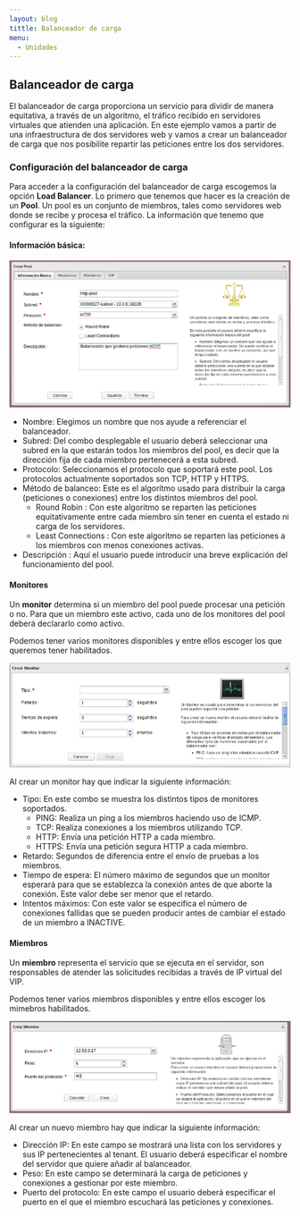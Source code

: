 ```yaml
---
layout: blog
tittle: Balanceador de carga
menu:
  - Unidades
---
```

## Balanceador de carga

El balanceador de carga proporciona un servicio para dividir de manera equitativa, a través de un algoritmo, el tráfico recibido en servidores virtuales que atienden una aplicación. En este ejemplo vamos a partir de una infraestructura de dos servidores web y vamos a crear un balanceador de carga que nos posibilite repartir las peticiones entre los dos servidores.

### Configuración del balanceador de carga

Para acceder a la configuración del balanceador de carga escogemos la opción **Load Balancer**. Lo primero que tenemos que hacer es la creación de un **Pool**. Un pool es un conjunto de miembros, tales como servidores web donde se recibe y procesa el tráfico. La información que tenemo que configurar es la siguiente:

#### Información básica:

![balanceador](img/bal1.png)

* Nombre: Elegimos un nombre que nos ayude a referenciar el balanceador.
* Subred: Del combo desplegable el usuario deberá seleccionar una subred en la que estarán todos los miembros del pool, es decir que la dirección fija de cada miembro pertenecerá a esta subred.
* Protocolo: Seleccionamos el protocolo que soportará este pool. Los protocolos actualmente soportados son TCP, HTTP y HTTPS.
* Método de balanceo: Este es el algorítmo usado para distribuir la carga (peticiones o conexiones) entre los distintos miembros del pool.
	* Round Robin : Con este algoritmo se reparten las peticiones equitativamente entre cada miembro sin tener en cuenta el estado ni carga de los servidores.
	* Least Connections : Con este algoritmo se reparten las peticiones a los miembros con menos conexiones activas.
* Descripción : Aquí el usuario puede introducir una breve explicación del funcionamiento del pool.

#### Monitores

Un **monitor** determina si un miembro del pool puede procesar una petición o no.
Para que un miembro este activo, cada uno de los monitores del pool deberá declararlo como activo.

Podemos tener varios monitores disponibles y entre ellos escoger los que queremos tener habilitados.

![balanceador](img/bal2.png)

Al crear un monitor hay que indicar la siguiente información:

* Tipo: En este combo se muestra los distintos tipos de monitores soportados.
	* PING: Realiza un ping a los miembros haciendo uso de ICMP.
	* TCP: Realiza conexiones a los miembros utilizando TCP.
	* HTTP: Envía una petición HTTP a cada miembro.
	* HTTPS: Envía una petición segura HTTP a cada miembro.
* Retardo: Segundos de diferencia entre el envío de pruebas a los miembros.
* Tiempo de espera: El número máximo de segundos que un monitor esperará para que se establezca la conexión antes de que aborte la conexión. Este valor debe ser menor que el retardo.
* Intentos máximos: Con este valor se especifica el número de conexiones fallidas que se pueden producir antes de cambiar el estado de un miembro a INACTIVE.

#### Miembros

Un **miembro** representa el servicio que se ejecuta en el servidor, son responsables de atender las solicitudes recibidas a través de IP virtual del VIP.

Podemos tener varios miembros disponibles y entre ellos escoger los mimebros habilitados.

![balanceador](img/bal3.png)

Al crear un nuevo miembro hay que indicar la siguiente información:

* Dirección IP: En este campo se mostrará una lista con los servidores y sus IP pertenecientes al tenant. El usuario deberá especificar el nombre del servidor que quiere añadir al balanceador.
* Peso: En este campo se determinará la carga de peticiones y conexiones a gestionar por este miembro.
* Puerto del protocolo: En este campo el usuario deberá especificar el puerto en el que el miembro escuchará las peticiones y conexiones.

